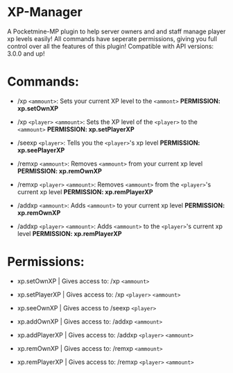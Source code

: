 # XP-Manager
A Pocketmine-MP plugin to help server owners and and staff manage player xp levels easily!
All commands have seperate permissions, giving you full control over all the features of this plugin!
Compatible with API versions: 3.0.0 and up!


# Commands:
 - /xp `<ammount>`: Sets your current XP level to the `<ammont>` **PERMISSION: xp.setOwnXP**
 - /xp `<player>` `<ammount>`: Sets the XP level of the `<player>` to the `<ammount>` **PERMISSION: xp.setPlayerXP**
 
 - /seexp `<player>`: Tells you the `<player>`'s xp level **PERMISSION: xp.seePlayerXP**

 - /remxp `<ammount>`: Removes `<ammount>` from your current xp level **PERMISSION: xp.remOwnXP**
 - /remxp `<player>` `<ammount>`: Removes `<ammount>` from the `<player>`'s current xp level **PERMISSION: xp.remPlayerXP**
  
 - /addxp `<ammount>`: Adds `<ammount>` to your current xp level **PERMISSION: xp.remOwnXP**
 - /addxp `<player>` `<ammount>`: Adds `<ammount>` to the `<player>`'s current xp level **PERMISSION: xp.remPlayerXP**


# Permissions:
 - xp.setOwnXP | Gives access to: /xp `<ammount>`
 - xp.setPlayerXP | Gives access to: /xp `<player>` `<ammount>`
 
 - xp.seeOwnXP | Gives access to /seexp `<player>`
 
 - xp.addOwnXP | Gives access to: /addxp `<ammount>`
 - xp.addPlayerXP | Gives access to: /addxp `<player>` `<ammount>`
 
 - xp.remOwnXP | Gives access to: /remxp `<ammount>`
 - xp.remPlayerXP | Gives access to: /remxp `<player>` `<ammount>`
